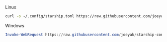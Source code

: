 Linux

```bash
curl -o ~/.config/starship.toml https://raw.githubusercontent.com/joeyak/starship-config/master/starship.toml
```

Windows

```powershell
Invoke-WebRequest https://raw.githubusercontent.com/joeyak/starship-config/master/starship.toml -OutFile ~/.config/starship.toml
```
